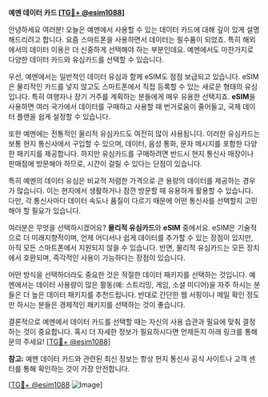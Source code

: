 **예멘 데이터 카드 [[TG💪+ @esim1088](https://t.me/s/esim1088)]**

안녕하세요 여러분! 오늘은 예멘에서 사용할 수 있는 데이터 카드에 대해 깊이 있게 설명해드리려고 합니다. 요즘 스마트폰을 사용하면서 데이터는 필수품이 되었죠. 특히 해외에서의 데이터 이용은 더 신중하게 선택해야 하는 부분인데요. 예멘에서도 마찬가지로 다양한 데이터 카드와 유심카드를 선택할 수 있습니다.

우선, 예멘에서는 일반적인 데이터 유심과 함께 eSIM도 점점 보급되고 있습니다. eSIM은 물리적인 카드를 넣지 않고도 스마트폰에서 직접 등록할 수 있는 새로운 형태의 유심입니다. 특히 여행자나 장기 거주를 계획하는 분들에게 매우 유용한 선택지죠. **eSIM**을 사용하면 여러 국가에서 데이터를 구매하고 사용할 때 번거로움이 줄어들고, 국제 데이터 플랜을 쉽게 설정할 수 있습니다.

또한 예멘에는 전통적인 물리적 유심카드도 여전히 많이 사용됩니다. 이러한 유심카드는 보통 현지 통신사에서 구입할 수 있으며, 데이터, 음성 통화, 문자 메시지를 포함한 다양한 패키지를 제공합니다. 하지만 유심카드를 구매하려면 반드시 현지 통신사 매장이나 판매점에 방문해야 하므로, 시간이 걸릴 수 있다는 단점이 있습니다.

특히 예멘의 데이터 유심은 비교적 저렴한 가격으로 큰 용량의 데이터를 제공하는 경우가 많습니다. 이는 현지에서 생활하거나 잠깐 방문할 때 유용하게 활용할 수 있습니다. 다만, 각 통신사마다 데이터 속도나 품질이 다르기 때문에 어떤 통신사를 선택할지 고민해야 할 필요가 있습니다.

여러분은 무엇을 선택하시겠어요? **물리적 유심카드**와 **eSIM** 중에서요. eSIM은 기술적으로 더 미래지향적이며, 언제 어디서나 쉽게 데이터를 추가할 수 있는 장점이 있지만, 아직 모든 스마트폰에서 지원되지 않을 수 있습니다. 반면, 물리적 유심카드는 모든 장치에서 호환되며, 즉각적인 사용이 가능하다는 장점이 있습니다.

어떤 방식을 선택하더라도 중요한 것은 적절한 데이터 패키지를 선택하는 것입니다. 예멘에서는 데이터 사용량이 많은 활동(예: 스트리밍, 게임, 소셜 미디어)을 자주 하시는 분들은 더 높은 데이터 패키지를 추천드립니다. 반대로 간단한 웹 서핑이나 메일 확인 정도만 하시는 분들은 경제적인 패키지를 선택하는 것이 좋습니다.

결론적으로 예멘에서 데이터 카드를 선택할 때는 자신의 사용 습관과 필요에 맞춰 결정하는 것이 중요합니다. 혹시 더 자세한 정보가 필요하시다면 언제든지 아래 링크를 통해 문의 주세요! [[TG💪+ @esim1088](https://t.me/s/esim1088)]

**참고:** 예멘 데이터 카드와 관련된 최신 정보는 항상 현지 통신사 공식 사이트나 고객 센터를 통해 확인하는 것이 가장 안전합니다.

[[TG💪+ @esim1088](https://t.me/s/esim1088) ![Image](https://i.postimg.cc/Y0z9fWf4/image.png)]